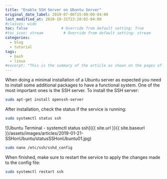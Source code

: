 ```yaml
---
title: "Enable SSH Server on Ubuntu Server"
original_date_label: 2019-07-06T15:00:00-04:00
last_modified_at: 2020-10-31T23:28:02-04:00
#classes: wide
toc: false               # Override from default setting: True
#toc_icon: stream         # Override from default setting: stream
categories:
  - blog
  - tutorial
tags:
  - bash
  - linux
#excerpt: "This is the summary of the article as shown on the pages of the blog."
---
```


When doing a minimal installation of a Ubuntu server as expected you need to install some additional packages to have a functional system. One of the most important ones is the SSH server. To install the SSH server:

```bash
sudo apt-get install openssh-server
```

After installation, check the status if the service is running:

```bash
sudo systemctl status ssh
```

![Ubuntu Terminal - systemctl status ssh]({{ site.url }}{{ site.baseurl }}/assets/images/articles/2019-01-21-SSHonUbuntu/statusSSHonUbuntu01.jpg)

```bash
sudo nano /etc/ssh/sshd_config
```

When finished, make sure to restart the service to apply the changes made to the config file:

```bash
sudo systemctl restart ssh
```
